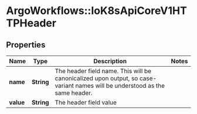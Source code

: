 # ArgoWorkflows::IoK8sApiCoreV1HTTPHeader

## Properties
Name | Type | Description | Notes
------------ | ------------- | ------------- | -------------
**name** | **String** | The header field name. This will be canonicalized upon output, so case-variant names will be understood as the same header. | 
**value** | **String** | The header field value | 


